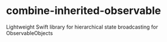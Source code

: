 # combine-inherited-observable
Lightweight Swift library for hierarchical state broadcasting for ObservableObjects
